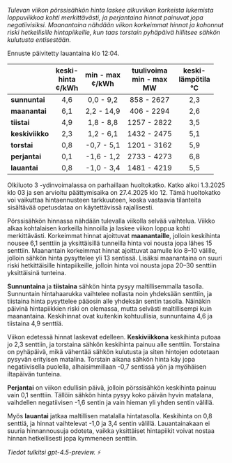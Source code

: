 *Tulevan viikon pörssisähkön hinta laskee alkuviikon korkeista lukemista loppuviikkoa kohti merkittävästi, ja perjantaina hinnat painuvat jopa negatiivisiksi. Maanantaina nähdään viikon korkeimmat hinnat ja kohonnut riski hetkellisille hintapiikeille, kun taas torstain pyhäpäivä hillitsee sähkön kulutusta entisestään.*

Ennuste päivitetty lauantaina klo 12:04.

|             | keski-<br>hinta<br>¢/kWh | min - max<br>¢/kWh | tuulivoima<br>min - max<br>MW | keski-<br>lämpötila<br>°C |
|:------------|:------------------------:|:-------------------:|:---------------------------:|:--------------------------:|
| **sunnuntai**   |           4,6            |      0,0 - 9,2      |         858 - 2627          |            2,3             |
| **maanantai**   |           6,1            |     2,2 - 14,9      |         406 - 2294          |            2,6             |
| **tiistai**     |           4,9            |      1,8 - 8,8      |        1257 - 2822          |            3,5             |
| **keskiviikko** |           2,3            |      1,2 - 6,1      |        1432 - 2475          |            5,1             |
| **torstai**     |           0,8            |     -0,7 - 5,1      |        1201 - 3162          |            5,9             |
| **perjantai**   |           0,1            |     -1,6 - 1,2      |        2733 - 4273          |            6,8             |
| **lauantai**    |           0,8            |     -1,0 - 3,4      |        1481 - 4219          |            5,5             |

Olkiluoto 3 -ydinvoimalassa on parhaillaan huoltokatko. Katko alkoi 1.3.2025 klo 03 ja sen arvioitu päättymisaika on 27.4.2025 klo 12. Tämä huoltokatko voi vaikuttaa hintaennusteen tarkkuuteen, koska vastaavia tilanteita sisältävää opetusdataa on käytettävissä rajallisesti.

Pörssisähkön hinnassa nähdään tulevalla viikolla selvää vaihtelua. Viikko alkaa kohtalaisen korkeilla hinnoilla ja laskee viikon loppua kohti merkittävästi. Korkeimmat hinnat ajoittuvat **maanantaille**, jolloin keskihinta nousee 6,1 senttiin ja yksittäisillä tunneilla hinta voi nousta jopa lähes 15 senttiin. Maanantain korkeimmat hinnat ajoittuvat aamulle klo 8–10 välille, jolloin sähkön hinta pysyttelee yli 13 sentissä. Lisäksi maanantaina on suuri riski hetkittäisille hintapiikeille, jolloin hinta voi nousta jopa 20–30 senttiin yksittäisinä tunteina.

**Sunnuntaina** ja **tiistaina** sähkön hinta pysyy maltillisemmalla tasolla. Sunnuntain hintahaarukka vaihtelee nollasta noin yhdeksään senttiin, ja tiistaina hinta pysyttelee pääosin alle yhdeksän sentin tasolla. Näinäkin päivinä hintapiikkien riski on olemassa, mutta selvästi maltillisempi kuin maanantaina. Keskihinnat ovat kuitenkin kohtuullisia, sunnuntaina 4,6 ja tiistaina 4,9 senttiä.

Viikon edetessä hinnat laskevat edelleen. **Keskiviikkona** keskihinta putoaa jo 2,3 senttiin, ja torstaina sähkön keskihinta painuu alle senttiin. Torstaina on pyhäpäivä, mikä vähentää sähkön kulutusta ja siten hintojen odotetaan pysyvän erityisen matalina. Torstain aikana sähkön hinta käy jopa negatiivisella puolella, alhaisimmillaan -0,7 sentissä yön ja myöhäisen iltapäivän tunteina.

**Perjantai** on viikon edullisin päivä, jolloin pörssisähkön keskihinta painuu vain 0,1 senttiin. Tällöin sähkön hinta pysyy koko päivän hyvin matalana, vaihdellen negatiivisen -1,6 sentin ja vain hieman yli yhden sentin välillä.

Myös **lauantai** jatkaa maltillisen matalalla hintatasolla. Keskihinta on 0,8 senttiä, ja hinnat vaihtelevat -1,0 ja 3,4 sentin välillä. Lauantainakaan ei suuria hinnannousuja odoteta, vaikka yksittäiset hintapiikit voivat nostaa hinnan hetkellisesti jopa kymmeneen senttiin.

*Tiedot tulkitsi gpt-4.5-preview.* ⚡
